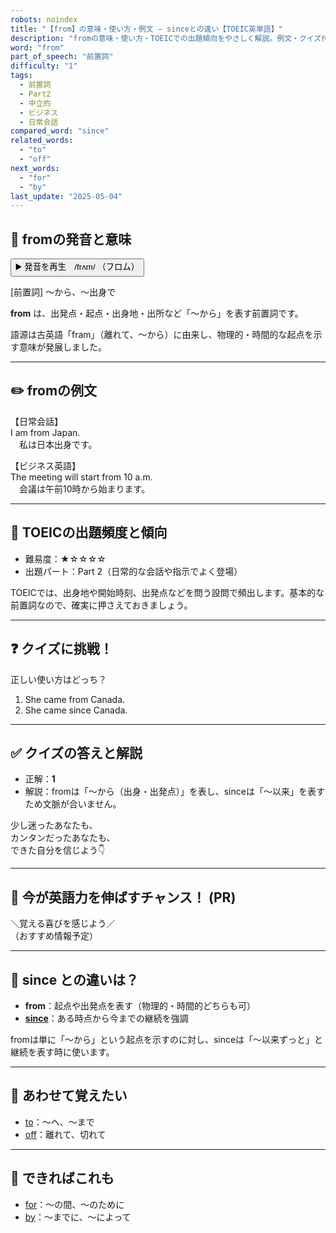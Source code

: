 ```yaml
---
robots: noindex
title: "【from】の意味・使い方・例文 ― sinceとの違い【TOEIC英単語】"
description: "fromの意味・使い方・TOEICでの出題傾向をやさしく解説。例文・クイズ付きでsinceとの違いもわかりやすく学べます。"
word: "from"
part_of_speech: "前置詞"
difficulty: "1"
tags:
  - 前置詞
  - Part2
  - 中立的
  - ビジネス
  - 日常会話
compared_word: "since"
related_words:
  - "to"
  - "off"
next_words:
  - "for"
  - "by"
last_update: "2025-05-04"
---
```


## 🔰 fromの発音と意味

<button class="play-audio" onclick="playTTS('from')">
  <span class="play-audio-main">
    ▶️ 発音を再生　/frʌm/
  </span>
  <span class="play-audio-sub">
    （フロム）
  </span>
</button>

[前置詞] ～から、～出身で

**from** は、出発点・起点・出身地・出所など「～から」を表す前置詞です。

語源は古英語「fram」（離れて、～から）に由来し、物理的・時間的な起点を示す意味が発展しました。

---

## ✏️ fromの例文

【日常会話】  
I am from Japan.  
　私は日本出身です。

【ビジネス英語】  
The meeting will start from 10 a.m.  
　会議は午前10時から始まります。

---

## 🎯 TOEICの出題頻度と傾向

- 難易度：★☆☆☆☆
- 出題パート：Part 2（日常的な会話や指示でよく登場）

TOEICでは、出身地や開始時刻、出発点などを問う設問で頻出します。基本的な前置詞なので、確実に押さえておきましょう。

---

## ❓ クイズに挑戦！

正しい使い方はどっち？

1. She came from Canada.  
2. She came since Canada.

---

## ✅ クイズの答えと解説

- 正解：**1**
- 解説：fromは「～から（出身・出発点）」を表し、sinceは「～以来」を表すため文脈が合いません。

少し迷ったあなたも、  
カンタンだったあなたも、  
できた自分を信じよう👇️

---

## 🚀 今が英語力を伸ばすチャンス！ (PR)

<div class="info-center">
＼覚える喜びを感じよう／<br>  
（おすすめ情報予定）
</div>

---

## 🤔  since との違いは？

- **from**：起点や出発点を表す（物理的・時間的どちらも可）
- **[since](/since)**：ある時点から今までの継続を強調

fromは単に「～から」という起点を示すのに対し、sinceは「～以来ずっと」と継続を表す時に使います。

---

## 🧩 あわせて覚えたい

- [to](/to)：～へ、～まで
- [off](/off)：離れて、切れて

---

## 📖 できればこれも

- [for](/for)：～の間、～のために
- [by](/by)：～までに、～によって

<!-- cvid: aid49_bid42 -->
